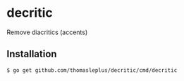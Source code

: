 # decritic
Remove diacritics (accents)


## Installation

```
$ go get github.com/thomasleplus/decritic/cmd/decritic
```
